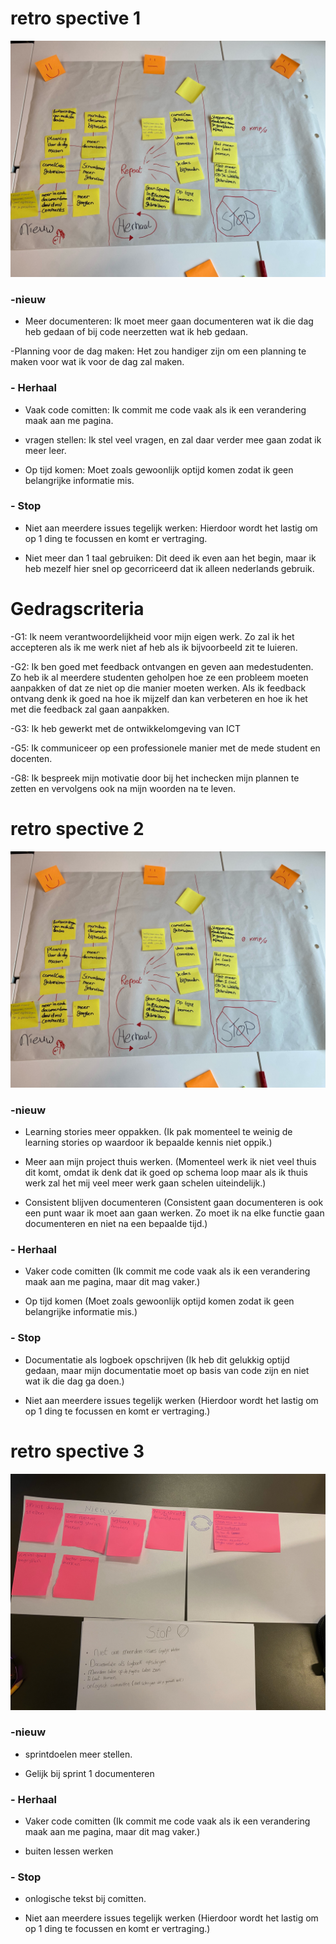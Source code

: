 # retro spective 1

![retro spective](../docs/pics/retrospective.jpg)

### -nieuw

-   Meer documenteren: Ik moet meer gaan documenteren wat ik die dag heb gedaan of bij code neerzetten wat ik heb gedaan.

-Planning voor de dag maken: Het zou handiger zijn om een planning te maken voor wat ik voor de dag zal maken.

### - Herhaal

-   Vaak code comitten: Ik commit me code vaak als ik een verandering maak aan me pagina.

-   vragen stellen: Ik stel veel vragen, en zal daar verder mee gaan zodat ik meer leer.

-   Op tijd komen: Moet zoals gewoonlijk optijd komen zodat ik geen belangrijke informatie mis.

### - Stop

-   Niet aan meerdere issues tegelijk werken: Hierdoor wordt het lastig om op 1 ding te focussen en komt er vertraging.

-   Niet meer dan 1 taal gebruiken: Dit deed ik even aan het begin, maar ik heb mezelf hier snel op gecorriceerd dat ik alleen nederlands gebruik.

# Gedragscriteria

-G1: Ik neem verantwoordelijkheid voor mijn eigen werk. Zo zal ik het accepteren als ik me werk niet af heb als ik bijvoorbeeld zit te luieren.

-G2: Ik ben goed met feedback ontvangen en geven aan medestudenten. Zo heb ik al meerdere studenten geholpen hoe ze een probleem moeten aanpakken of dat ze niet op die manier moeten werken. Als ik feedback ontvang denk ik goed na hoe ik mijzelf dan kan verbeteren en hoe ik het met die feedback zal gaan aanpakken.

-G3: Ik heb gewerkt met de ontwikkelomgeving van ICT

-G5: Ik communiceer op een professionele manier met de mede student en docenten.

-G8: Ik bespreek mijn motivatie door bij het inchecken mijn plannen te zetten en vervolgens ook na mijn woorden na te leven.

# retro spective 2

![retro spective](../docs/pics/retrospective.jpg)

### -nieuw

-   Learning stories meer oppakken. (Ik pak momenteel te weinig de learning stories op waardoor ik bepaalde kennis niet oppik.)

-   Meer aan mijn project thuis werken. (Momenteel werk ik niet veel thuis dit komt, omdat ik denk dat ik goed op schema loop maar als ik thuis werk zal het mij veel meer werk gaan schelen uiteindelijk.)

-   Consistent blijven documenteren (Consistent gaan documenteren is ook een punt waar ik moet aan gaan werken. Zo moet ik na elke functie gaan documenteren en niet na een bepaalde tijd.)

### - Herhaal

-   Vaker code comitten (Ik commit me code vaak als ik een verandering maak aan me pagina, maar dit mag vaker.)

-   Op tijd komen (Moet zoals gewoonlijk optijd komen zodat ik geen belangrijke informatie mis.)

### - Stop

-   Documentatie als logboek opschrijven (Ik heb dit gelukkig optijd gedaan, maar mijn documentatie moet op basis van code zijn en niet wat ik die dag ga doen.)

-   Niet aan meerdere issues tegelijk werken (Hierdoor wordt het lastig om op 1 ding te focussen en komt er vertraging.)

# retro spective 3

![retro spective](../docs/pics/retro3.jpg)

### -nieuw

-   sprintdoelen meer stellen.

-   Gelijk bij sprint 1 documenteren

### - Herhaal

-   Vaker code comitten (Ik commit me code vaak als ik een verandering maak aan me pagina, maar dit mag vaker.)

-   buiten lessen werken

### - Stop

-   onlogische tekst bij comitten.

-   Niet aan meerdere issues tegelijk werken (Hierdoor wordt het lastig om op 1 ding te focussen en komt er vertraging.)
